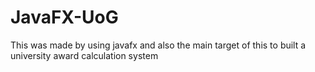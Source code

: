 # JavaFX-UoG
This was made by using javafx and also the main target of this to built a university award calculation system
